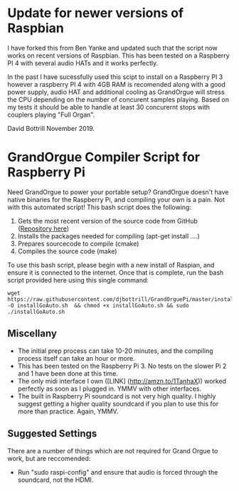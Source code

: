 Update for newer versions of Raspbian
==============

I have forked this from Ben Yanke and updated such that the script now works on recent versions of Raspbian. This has been tested on a Raspberry PI 4 with several audio HATs and it works perfectly.

In the past I have sucessfully used this scipt to install on a Raspberry PI 3 however a raspberry PI 4 with 4GB RAM is recomended along with a good power supply, audio HAT and additional cooling as GrandOrgue will stress the CPU depending on the number of concurent samples playing. Based on my tests it should be able to handle at least 30 concurernt stops with couplers playing "Full Organ".

David Bottrill November 2019.





GrandOrgue Compiler Script for Raspberry Pi
==============

Need GrandOrgue to power your portable setup? GrandOrgue doesn't have native binaries for the Raspberry Pi, and compiling your own is a pain. Not with this automated script! This bash script does the following:

1. Gets the most recent version of the source code from GitHub ([Repository here](https://github.com/e9925248/grandorgue))
2. Installs the packages needed for compiling (apt-get install ....)
3. Prepares sourcecode to compile (cmake)
4. Compiles the source code (make)

To use this bash script, please begin with a new install of Raspian, and ensure it is connected to the internet. Once that is complete, run the bash script provided here using this single command:
````
wget https://raw.githubusercontent.com/djbottrill/GrandOrguePi/master/installGoAuto.sh -O installGoAuto.sh  && chmod +x installGoAuto.sh && sudo  ./installGoAuto.sh

````
Miscellany
------------
* The initial prep process can take 10-20 minutes, and the compiling process itself can take an hour or more.
* This has been tested on the Raspberry Pi 3. No tests on the slower Pi 2 and 1 have been done at this time.
* The only midi interface I own ([LINK] (http://amzn.to/1TanhaX)) worked perfectly as soon as I plugged in. YMMV with other interfaces.
* The built in Raspberry Pi soundcard is not very high quality. I highly suggest getting a higher quality soundcard if you plan to use this for more than practice. Again, YMMV.

Suggested Settings
-------------

There are a number of things which are not required for Grand Orgue to work, but are reccomended:
* Run "sudo raspi-config" and ensure that audio is forced through the soundcard, not the HDMI.
